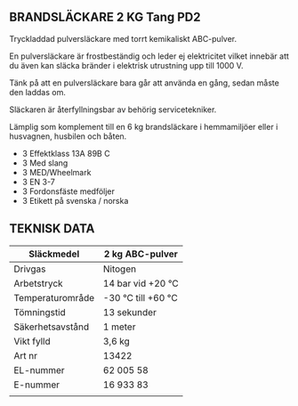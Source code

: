 ## BRANDSLÄCKARE 2 KG **Tang PD2**

Tryckladdad pulversläckare med torrt kemikaliskt ABC-pulver.

En pulversläckare är frostbeständig och leder ej elektricitet vilket innebär att du även kan släcka bränder i elektrisk utrustning upp till 1000 V.

Tänk på att en pulversläckare bara går att använda en gång, sedan måste den laddas om.

Släckaren är återfyllningsbar av behörig servicetekniker.

Lämplig som komplement till en 6 kg brandsläckare i hemmamiljöer eller i husvagnen, husbilen och båten.

- 3 Effektklass 13A 89B C
- 3 Med slang
- 3 MED/Wheelmark
- 3 EN 3-7
- 3 Fordonsfäste medföljer
- 3 Etikett på svenska / norska

## **TEKNISK DATA**

| Släckmedel       | 2 kg ABC-pulver    |
|------------------|--------------------|
| Drivgas          | Nitogen            |
| Arbetstryck      | 14 bar vid +20 °C  |
| Temperaturområde | -30 °C till +60 °C |
| Tömningstid      | 13 sekunder        |
| Säkerhetsavstånd | 1 meter            |
| Vikt fylld       | 3,6 kg             |
| Art nr           | 13422              |
| EL-nummer        | 62 005 58          |
| E-nummer         | 16 933 83          |
|                  |                    |